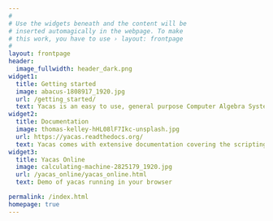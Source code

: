 ```yaml
---
#
# Use the widgets beneath and the content will be
# inserted automagically in the webpage. To make
# this work, you have to use › layout: frontpage
#
layout: frontpage
header:
  image_fullwidth: header_dark.png
widget1:
  title: Getting started
  image: abacus-1808917_1920.jpg
  url: /getting_started/
  text: Yacas is an easy to use, general purpose Computer Algebra System, a program for symbolic manipulation of mathematical expressions.
widget2:
  title: Documentation
  image: thomas-kelley-hHL08lF7Ikc-unsplash.jpg
  url: https://yacas.readthedocs.org/
  text: Yacas comes with extensive documentation covering the scripting language, the functionality that is already implemented in the system and the algorithms used.
widget3:
  title: Yacas Online
  image: calculating-machine-2825179_1920.jpg
  url: /yacas_online/yacas_online.html
  text: Demo of yacas running in your browser

permalink: /index.html
homepage: true
---
```


